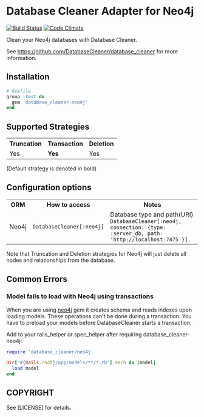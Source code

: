 # Database Cleaner Adapter for Neo4j

[![Build Status](https://travis-ci.org/DatabaseCleaner/database_cleaner-neo4j.svg?branch=master)](https://travis-ci.org/DatabaseCleaner/database_cleaner-neo4j)
[![Code Climate](https://codeclimate.com/github/DatabaseCleaner/database_cleaner-neo4j/badges/gpa.svg)](https://codeclimate.com/github/DatabaseCleaner/database_cleaner-neo4j)

Clean your Neo4j databases with Database Cleaner.

See https://github.com/DatabaseCleaner/database_cleaner for more information.

## Installation

```ruby
# Gemfile
group :test do
  gem 'database_cleaner-neo4j'
end
```

## Supported Strategies

<table>
  <tbody>
    <tr>
      <th>Truncation</th>
      <th>Transaction</th>
      <th>Deletion</th>
    </tr>
    <tr>
      <td> Yes</td>
      <td> <b>Yes</b></td>
      <td> Yes</td>
    </tr>
  </tbody>
</table>

(Default strategy is denoted in bold)

## Configuration options

<table>
  <tbody>
    <tr>
      <th>ORM</th>
      <th>How to access</th>
      <th>Notes</th>
    </tr>
    <tr>
      <td>Neo4j</td>
      <td><code>DatabaseCleaner[:neo4j]</code></td>
      <td>Database type and path(URI) <code>DatabaseCleaner[:neo4j, connection: {type: :server_db, path: 'http://localhost:7475'}].</code></td>
    </tr>
  </tbody>
</table>

Note that Truncation and Deletion strategies for Neo4j will just delete all nodes and relationships from the database.

## Common Errors

### Model fails to load with Neo4j using transactions

When you are using [neo4j](https://github.com/neo4jrb/neo4j) gem it creates schema and reads indexes upon loading models. These operations can't be done during a transaction. You have to preload your models before DatabaseCleaner starts a transaction.

Add to your rails_helper or spec_helper after requiring database_cleaner-neo4j:

```ruby
require 'database_cleaner/neo4j'

Dir["#{Rails.root}/app/models/**/*.rb"].each do |model|
  load model
end
```

## COPYRIGHT

See [LICENSE] for details.
